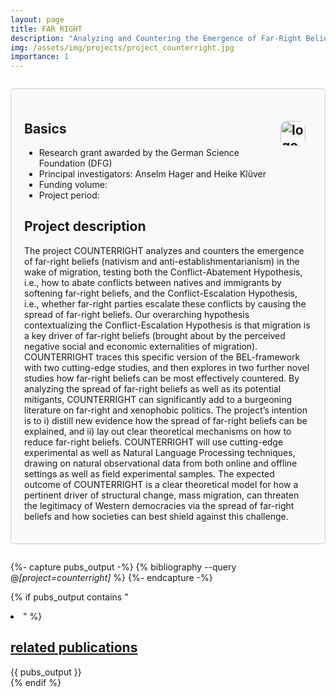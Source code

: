 ```yaml
---
layout: page
title: FAR RIGHT
description: "Analyzing and Countering the Emergence of Far-Right Beliefs in the Wake of Migration"
img: /assets/img/projects/project_counterright.jpg
importance: 1
---
```


<div style="border: 1px solid #ccc; border-radius: 5px; padding: 1.5em; margin: 2em 0; background-color: #f9f9f9;">

  <h2>Basics
    <img src="{{ '/assets/img/projects/logo_dfg.png' | relative_url }}" alt="logo_dfg" style="float: right; margin: 0 10px 10px 0; border-radius: 10px; max-width: 100%; height: 40px; width: auto;">
  </h2>
    <ul>
      <li>Research grant awarded by the German Science Foundation (DFG)</li>
      <li>Principal investigators: Anselm Hager and Heike Klüver</li>
      <li>Funding volume:</li>
      <li>Project period:</li>
    </ul>

  <h2>Project description</h2>
    <p> The project COUNTERRIGHT analyzes and counters the emergence of far-right beliefs (nativism and anti-establishmentarianism) in the wake of migration, testing both the Conflict-Abatement Hypothesis, i.e., how to abate conflicts between natives and immigrants by softening far-right beliefs, and the Conflict-Escalation Hypothesis, i.e., whether far-right parties escalate these conflicts by causing the spread of far-right beliefs. Our overarching hypothesis contextualizing the Conflict-Escalation Hypothesis is that migration is a key driver of far-right beliefs (brought about by the perceived negative social and economic externalities of migration). COUNTERRIGHT traces this specific version of the BEL-framework with two cutting-edge studies, and then explores in two further novel studies how far-right beliefs can be most effectively countered. By analyzing the spread of far-right beliefs as well as its potential mitigants, COUNTERRIGHT can significantly add to a burgeoning literature on far-right and xenophobic politics. The project’s intention is to i) distill new evidence how the spread of far-right beliefs can be explained, and ii) lay out clear theoretical mechanisms on how to reduce far-right beliefs. COUNTERRIGHT will use cutting-edge experimental as well as Natural Language Processing techniques, drawing on natural observational data from both online and offline settings as well as field experimental samples. The expected outcome of COUNTERRIGHT is a clear theoretical model for how a pertinent driver of structural change, mass migration, can threaten the legitimacy of Western democracies via the spread of far-right beliefs and how societies can best shield against this challenge.</p>

</div>

{%- capture pubs_output -%}
  {% bibliography --query @*[project=counterright]* %}
{%- endcapture -%}

{% if pubs_output contains "<li>" %}
  <div>
    <h2>
      <a href="{{ '/publications/' | relative_url }}" style="color: inherit">
        related publications
      </a>
    </h2>
    <div class="publications">
      {{ pubs_output }}
    </div>
  </div>
{% endif %}